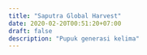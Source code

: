 ```yaml
---
title: "Saputra Global Harvest"
date: 2020-02-20T00:51:20+07:00
draft: false
description: "Pupuk generasi kelima"
---
```


